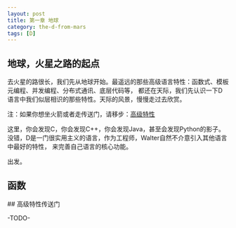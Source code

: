 ```yaml
---
layout: post
title: 第一章 地球
category: the-d-from-mars
tags: [D]
---
```


## 地球，火星之路的起点

去火星的路很长，我们先从地球开始。最遥远的那些高级语言特性：函数式、模板元编程、并发编程、分布式通讯、底层代码等，
都还在天际，我们先认识一下D语言中我们似层相识的那些特性。天际的风景，慢慢走过去欣赏。

注：如果你想坐火箭或者走传送门，请移步：[高级特性](posts/tdfm-earth#advanced-topics)

这里，你会发现C，你会发现C++，你会发现Java，甚至会发现Python的影子。
没错，D是一门很实用主义的语言，作为工程师，Walter自然不介意引入其他语言中最好的特性，
来完善自己语言的核心功能。

出发。


<p class="title" id="functions"></p>

## 函数


<p class="title" id="advanced-topics"></p>
## 高级特性传送门

-TODO-


